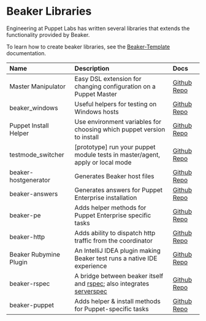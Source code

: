 # Beaker Libraries

Engineering at Puppet Labs has written several libraries that extends the functionality provided by Beaker.

To learn how to create beaker libraries, see the [Beaker-Template](https://github.com/puppetlabs/beaker-template/blob/master/README.md) documentation.

| Name                   | Description                                                                                                                      | Docs                                                                      |
| :--------------------- | :------------------------------------------------------------------------------------------------------------------------------- | :------------------------------------------------------------------------ |
| Master Manipulator     | Easy DSL extension for changing configuration on a Puppet Master                                                                 | [Github Repo](https://github.com/puppetlabs/master_manipulator)           |
| beaker_windows         | Useful helpers for testing on Windows hosts                                                                                      | [Github Repo](https://github.com/puppetlabs/beaker_windows)               |
| Puppet Install Helper  | Use environment variables for choosing which puppet version to install                                                           | [Github Repo](https://github.com/puppetlabs/beaker-puppet_install_helper) |
| testmode_switcher      | [prototype] run your puppet module tests in master/agent, apply or local mode                                                    | [Github Repo](https://github.com/puppetlabs/beaker-testmode_switcher)     |
| beaker-hostgenerator   | Generates Beaker host files                                                                                                      | [Github Repo](https://github.com/puppetlabs/beaker-hostgenerator/)        |
| beaker-answers         | Generates answers for Puppet Enterprise installation                                                                             | [Github Repo](https://github.com/puppetlabs/beaker-answers/)              |
| beaker-pe              | Adds helper methods for Puppet Enterprise specific tasks                                                                         | [Github Repo](https://github.com/puppetlabs/beaker-pe/)                   |
| beaker-http            | Adds ability to dispatch http traffic from the coordinator                                                                       | [Github Repo](https://github.com/puppetlabs/beaker-http/)                 |
| Beaker Rubymine Plugin | An IntelliJ IDEA plugin making Beaker test runs a native IDE experience                                                          | [Github Repo](https://github.com/samwoods1/BeakerRubyMinePlugin)          |
| beaker-rspec           | A bridge between beaker itself and [rspec](https://github.com/rspec/rspec); also integrates [serverspec](http://serverspec.org/) | [Github Repo](https://github.com/puppetlabs/beaker-rspec/)                |
| beaker-puppet          | Adds helper & install methods for Puppet-specific tasks                                                                          | [Github Repo](https://github.com/puppetlabs/beaker-puppet/)               |
